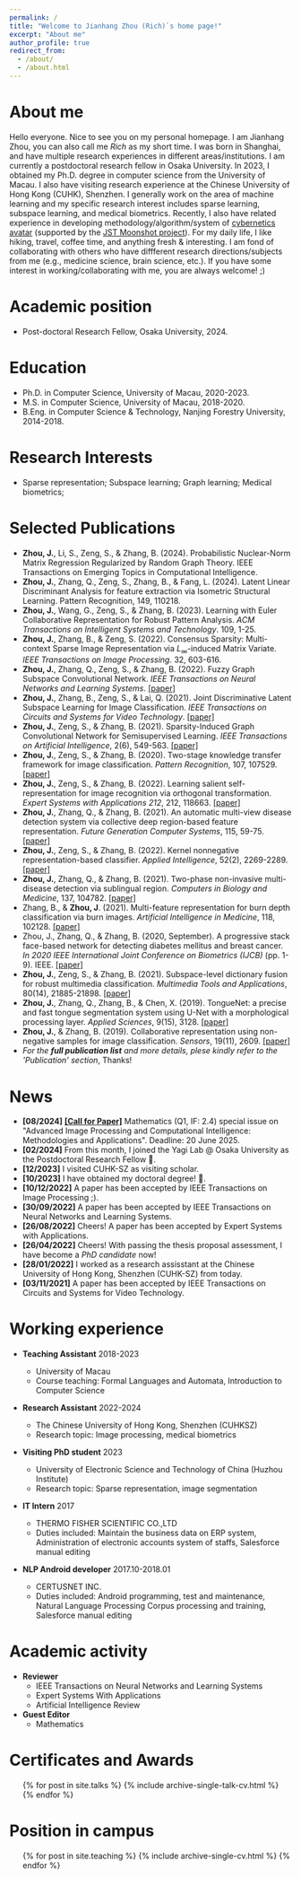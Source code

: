 ```yaml
---
permalink: /
title: "Welcome to Jianhang Zhou (Rich)`s home page!"
excerpt: "About me"
author_profile: true
redirect_from: 
  - /about/
  - /about.html
---
```

About me
======
Hello everyone. Nice to see you on my personal homepage. I am Jianhang Zhou, you can also call me _Rich_ as my short time. I was born in Shanghai, and have multiple research experiences in different areas/institutions. I am currently a postdoctoral research fellow in Osaka University. In 2023, I obtained my Ph.D. degree in computer science from the University of Macau. I also have visiting research experience at the Chinese University of Hong Kong (CUHK), Shenzhen. I generally work on the area of machine learning and my specific research interest includes sparse learning, subspace learning, and medical biometrics. Recently, I also have related experience in developing methodology/algorithm/system of [cybernetics avatar](https://avatar-life.jp/) (supported by the [JST Moonshot project](https://www8.cao.go.jp/cstp/english/moonshot/sub1_en.html)). For my daily life, I like hiking, travel, coffee time, and anything fresh & interesting. I am fond of collaborating with others who have diffferent research directions/subjects from me (e.g., medicine science, brain science, etc.). If you have some interest in working/collaborating with me, you are always welcome! ;)

Academic position
======
* Post-doctoral Research Fellow, Osaka University, 2024.

Education
======
* Ph.D. in Computer Science, University of Macau, 2020-2023.
* M.S. in Computer Science, University of Macau, 2018-2020.
* B.Eng. in Computer Science & Technology, Nanjing Forestry University, 2014-2018.

Research Interests
======
* Sparse representation; Subspace learning; Graph learning; Medical biometrics;

Selected Publications
======
* <b>Zhou, J.</b>, Li, S., Zeng, S., & Zhang, B. (2024). Probabilistic Nuclear-Norm Matrix Regression Regularized by Random Graph Theory. IEEE Transactions on Emerging Topics in Computational Intelligence.
* <b>Zhou, J.</b>, Zhang, Q., Zeng, S., Zhang, B., & Fang, L. (2024). Latent Linear Discriminant Analysis for feature extraction via Isometric Structural Learning. Pattern Recognition, 149, 110218.
* <b>Zhou, J.</b>, Wang, G., Zeng, S., & Zhang, B. (2023). Learning with Euler Collaborative Representation for Robust Pattern Analysis. <i>ACM Transactions on Intelligent Systems and Technology</i>. 109, 1-25.
* <b>Zhou, J.</b>, Zhang, B., & Zeng, S. (2022). Consensus Sparsity: Multi-context Sparse Image Representation via $L_{\infty}$-induced Matrix Variate. <i>IEEE Transactions on Image Processing</i>. 32, 603-616.
* <b>Zhou, J.</b>, Zhang, Q., Zeng, S., & Zhang, B. (2022). Fuzzy Graph Subspace Convolutional Network. <i>IEEE Transactions on Neural Networks and Learning Systems</i>. [[paper]](https://ieeexplore.ieee.org/abstract/document/9911992)
* <b>Zhou, J.</b>, Zhang, B., Zeng, S., & Lai, Q. (2021). Joint Discriminative Latent Subspace Learning for Image Classification. <i>IEEE Transactions on Circuits and Systems for Video Technology</i>. [[paper]](https://ieeexplore.ieee.org/abstract/document/9648339?casa_token=-cL7rL9ARNAAAAAA:ajcZzIm7LuR-Y7wrWT7GHzRwuf_LXv9VO-6HdDHCaI1hBCLidBtXvPAebXDLETQDVWd3Qrs5)
* <b>Zhou, J.</b>, Zeng, S., & Zhang, B. (2021). Sparsity-Induced Graph Convolutional Network for Semisupervised Learning. <i>IEEE Transactions on Artificial Intelligence</i>, 2(6), 549-563. [[paper]](https://ieeexplore.ieee.org/abstract/document/9483578?casa_token=QpeVvkungVoAAAAA:0Zkyfki8gxG2YCZd5ycCRz0a1-tIswpExf3OoT30sJjxGNi6hx0pnZz9HgB9rFvGsUD-1vHj)
* <b>Zhou, J.</b>, Zeng, S., & Zhang, B. (2020). Two-stage knowledge transfer framework for image classification. <i>Pattern Recognition</i>, 107, 107529. [[paper]](https://www.sciencedirect.com/science/article/abs/pii/S0031320320303320?casa_token=zRnS9wDLi9cAAAAA:NOk2sRmmBeOgPX-J5QA7wb7bxn1gyfWKyM6h7YIEyRQ-TQM4o_vjcvh49ng0xKb2D71Ad4D2BQ)
* <b>Zhou, J.</b>, Zeng, S., & Zhang, B. (2022). Learning salient self-representation for image recognition via orthogonal transformation. <i>Expert Systems with Applications 212</i>, 212, 118663. [[paper]](https://ieeexplore.ieee.org/abstract/document/9911992)
* <b>Zhou, J.</b>, Zhang, Q., & Zhang, B. (2021). An automatic multi-view disease detection system via collective deep region-based feature representation. <i>Future Generation Computer Systems</i>, 115, 59-75. [[paper]](https://www.sciencedirect.com/science/article/abs/pii/S0167739X20303897?casa_token=cwhA7zbZB_YAAAAA:ZKCZ0LlZXUpKN6rxtxCMws3JzwLj3j-6o6PaA_QDTlLv19uZ8JCgYJ4kMNQ18ebWS5qiepJ4nw)
* <b>Zhou, J.</b>, Zeng, S., & Zhang, B. (2022). Kernel nonnegative representation-based classifier. <i>Applied Intelligence</i>, 52(2), 2269-2289. [[paper]](https://link.springer.com/article/10.1007/s10489-021-02486-0)
* <b>Zhou, J.</b>, Zhang, Q., & Zhang, B. (2021). Two-phase non-invasive multi-disease detection via sublingual region. <i>Computers in Biology and Medicine</i>, 137, 104782. [[paper]](https://www.sciencedirect.com/science/article/abs/pii/S001048252100576X?casa_token=1T5VyaAYtF0AAAAA:y1sy0qAKHdTer4KspfW7tOImnUpUQXDPXaopYnWqi6pgfT1H6FaIqT7ZTb_Lsoc54dnjUJ7Fww)
* Zhang, B., & <b>Zhou, J</b>. (2021). Multi-feature representation for burn depth classification via burn images. <i>Artificial Intelligence in Medicine</i>, 118, 102128. [[paper]](https://www.sciencedirect.com/science/article/pii/S0933365721001214?casa_token=2EXh76yJbCoAAAAA:LKJy4y-1XL45_xeKml1qDoldtOO4gjp5x9ltbuk-XQmGBw5F6E0Qr0RCNiLqQHZOfCJNDOnkOg)
* Zhou, J., Zhang, Q., & Zhang, B. (2020, September). A progressive stack face-based network for detecting diabetes mellitus and breast cancer. <i>In 2020 IEEE International Joint Conference on Biometrics (IJCB)</i> (pp. 1-9). IEEE. [[paper]](https://ieeexplore.ieee.org/abstract/document/9304887?casa_token=vV5h8OgBcwEAAAAA:7-NnZwKyDqSw_MMn28Nw2mQRmxM2MrhhNpW8cFXmqwSyJyNETerigTTNa6eLGPyzdevz986p)
* <b>Zhou, J.</b>, Zeng, S., & Zhang, B. (2021). Subspace-level dictionary fusion for robust multimedia classification. <i>Multimedia Tools and Applications</i>, 80(14), 21885-21898. [[paper]](https://link.springer.com/article/10.1007/s11042-021-10661-1)
* <b>Zhou, J.</b>, Zhang, Q., Zhang, B., & Chen, X. (2019). TongueNet: a precise and fast tongue segmentation system using U-Net with a morphological processing layer. <i>Applied Sciences</i>, 9(15), 3128. [[paper]](https://www.mdpi.com/2076-3417/9/15/3128)
* <b>Zhou, J.</b>, & Zhang, B. (2019). Collaborative representation using non-negative samples for image classification. <i>Sensors</i>, 19(11), 2609. [[paper]](https://www.mdpi.com/1424-8220/19/11/2609)
* <i>For the <b>full publication list</b> and more details, plese kindly refer to the 'Publication' section</i>, Thanks!

<!--   <ul>{% for post in site.publications %}
    {% include archive-single-cv.html %}
  {% endfor %}</ul> -->

News
======
* <b>[08/2024]</b> **[[Call for Paper]](https://www.mdpi.com/journal/mathematics/special_issues/1D2U7S8T8E)** Mathematics (Q1, IF: 2.4) special issue on "Advanced Image Processing and Computational Intelligence: Methodologies and Applications". Deadline: 20 June 2025.
* <b>[02/2024]</b> From this month, I joined the Yagi Lab @ Osaka University as the Postdoctoral Research Fellow 🤩.
* <b>[12/2023]</b> I visited CUHK-SZ as visiting scholar.
* <b>[10/2023]</b> I have obtained my doctoral degree! 🥰.
* <b>[10/12/2022]</b> A paper has been accepted by IEEE Transactions on Image Processing ;).
* <b>[30/09/2022]</b> A paper has been accepted by IEEE Transactions on Neural Networks and Learning Systems.
 * <b>[26/08/2022]</b> Cheers! A paper has been accepted by Expert Systems with Applications.
* <b>[26/04/2022]</b> Cheers! With passing the thesis proposal assessment, I have become a <i>PhD candidate</i> now!
* <b>[28/01/2022]</b> I worked as a research assisstant at the Chinese University of Hong Kong, Shenzhen (CUHK-SZ) from today.
* <b>[03/11/2021]</b> A paper has been accepted by IEEE Transactions on Circuits and Systems for Video Technology.

Working experience
======
* <b>Teaching Assistant</b>    2018-2023
  * University of Macau
  * Course teaching: Formal Languages and Automata, Introduction to Computer Science

* <b>Research Assistant</b>    2022-2024
  * The Chinese University of Hong Kong, Shenzhen (CUHKSZ)
  * Research topic: Image processing, medical biometrics

* <b>Visiting PhD student</b>    2023
  * University of Electronic Science and Technology of China (Huzhou Institute)
  * Research topic: Sparse representation, image segmentation

* <b>IT Intern</b>    2017
  * THERMO FISHER SCIENTIFIC CO.,LTD
  * Duties included: Maintain the business data on ERP system, Administration of electronic accounts system of staffs, Salesforce manual editing
  
* <b>NLP Android developer</b>    2017.10-2018.01
  * CERTUSNET INC.
  * Duties included: Android programming, test and maintenance, Natural Language Processing Corpus processing and training, Salesforce manual editing

Academic activity
======
* <b>Reviewer</b>
  * IEEE Transactions on Neural Networks and Learning Systems
  * Expert Systems With Applications
  * Artificial Intelligence Review
* <b>Guest Editor</b> 
  * Mathematics

Certificates and Awards
======
  <ul>{% for post in site.talks %}
    {% include archive-single-talk-cv.html %}
  {% endfor %}</ul>

Position in campus
======
  <ul>{% for post in site.teaching %}
    {% include archive-single-cv.html %}
  {% endfor %}</ul>

